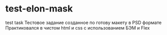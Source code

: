 # test-elon-mask
test task
Тестовое задание созданное по готову макету в PSD формате
Практиковался в чистом html и css с использованием БЭМ и Flex
